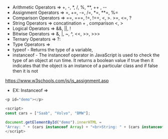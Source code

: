 - Arithmetic Operators => +, -, \*, /, %, \*\*, ++ , --
- Assignment Operators => =, +=, -=, /=, \*=, \*\*=, %=
- Comparison Operators => ==, ===, !=, !==, <, >. >=, <=, ?
- String Operators => concatination + , comparison <, >
- Logical Operators => &&, ||, !
- Bitwise Operators => &, |, ~, ^, <<, >>, >>>
- Ternary Operators => ?:
- Type Operators =>
- typeof - Returns the type of a variable,
- instanceof - The instanceof operator in JavaScript is used to check the type of an object at run time. It returns a boolean value if true then it indicates that the object is an instance of a particular class and if false then it is not

https://www.w3schools.com/js/js_assignment.asp

- EX: Instanceof =>

```js
<p id="demo"></p>

<script>
const cars = ["Saab", "Volvo", "BMW"];

document.getElementById("demo").innerHTML =
"Array: " + (cars instanceof Array) + "<br>String: " + (cars instanceof String);
</script>
```
